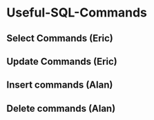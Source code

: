 # Useful-SQL-Commands

## Select Commands (Eric)


## Update Commands (Eric)


## Insert commands (Alan)


## Delete commands (Alan)